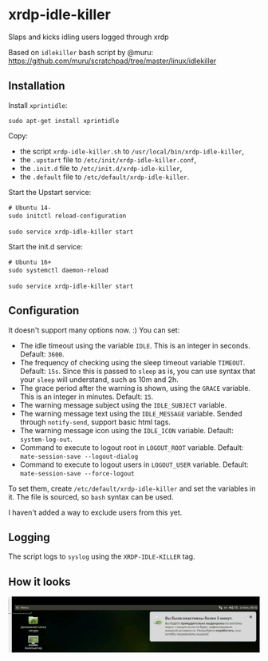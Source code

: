 # xrdp-idle-killer
Slaps and kicks idling users logged through xrdp

Based on `idlekiller` bash script by @muru:
https://github.com/muru/scratchpad/tree/master/linux/idlekiller

## Installation
Install `xprintidle`:

	sudo apt-get install xprintidle

Copy:
- the script `xrdp-idle-killer.sh` to `/usr/local/bin/xrdp-idle-killer`,
- the `.upstart` file to `/etc/init/xrdp-idle-killer.conf`,
- the `.init.d` file to `/etc/init.d/xrdp-idle-killer`,
- the `.default` file to `/etc/default/xrdp-idle-killer`.

Start the Upstart service:

	# Ubuntu 14-
	sudo initctl reload-configuration

	sudo service xrdp-idle-killer start

Start the init.d service:

	# Ubuntu 16+
	sudo systemctl daemon-reload

	sudo service xrdp-idle-killer start

## Configuration
It doesn't support many options now. :)
You can set:

- The idle timeout using the variable `IDLE`. This is an integer in seconds. Default: `3600`.
- The frequency of checking using the sleep timeout variable `TIMEOUT`. Default: `15s`.
  Since this is passed to `sleep` as is, you can use syntax that your `sleep` will understand,
  such as 10m and 2h.
- The grace period after the warning is shown, using the `GRACE` variable. This is an integer in minutes. Default: `15`.
- The warning message subject using the `IDLE_SUBJECT` variable.
- The warning message text using the `IDLE_MESSAGE` variable. Sended through `notify-send`, support basic html tags.
- The warning message icon using the `IDLE_ICON` variable. Default: `system-log-out`.
- Command to execute to logout root in `LOGOUT_ROOT` variable. Default: `mate-session-save --logout-dialog`
- Command to execute to logout users in `LOGOUT_USER` variable. Default: `mate-session-save --force-logout`

To set them, create `/etc/default/xrdp-idle-killer` and set the variables in it.
The file is sourced, so `bash` syntax can be used.

I haven't added a way to exclude users from this yet.

## Logging
The script logs to `syslog` using the `XRDP-IDLE-KILLER` tag.

## How it looks
![Screenshot](screenshot.jpg)